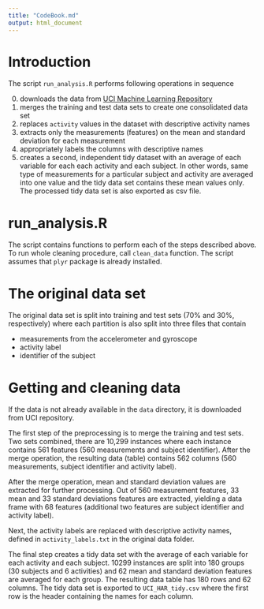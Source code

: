 ```yaml
---
title: "CodeBook.md"
output: html_document
---
```

# Introduction

The script `run_analysis.R` performs following operations in sequence

0. downloads the data from [UCI Machine Learning Repository](http://archive.ics.uci.edu/ml/index.html)  
1. merges the training and test data sets to create one consolidated data set  
2. replaces `activity` values in the dataset with descriptive activity names  
3. extracts only the measurements (features) on the mean and standard deviation for each measurement  
4. appropriately labels the columns with descriptive names  
5. creates a second, independent tidy dataset with an average of each variable for each each activity and each subject. In other words, same type of measurements for a particular subject and activity are averaged into one value and the tidy data set contains these mean values only. The processed tidy data set is also exported as csv file.  
  
# run_analysis.R

The script contains functions to perform each of the steps described above. To run whole cleaning procedure, call `clean_data`
function. The script assumes that `plyr` package is already installed.  

# The original data set

The original data set is split into training and test sets (70% and 30%, respectively) where each partition is also split into three files that contain  
- measurements from the accelerometer and gyroscope  
- activity label  
- identifier of the subject  

# Getting and cleaning data

If the data is not already available in the `data` directory, it is downloaded from UCI repository.

The first step of the preprocessing is to merge the training and test sets. Two sets combined, there are 10,299 instances where each
instance contains 561 features (560 measurements and subject identifier). After the merge operation, the resulting data (table) contains 562 columns (560 measurements, subject identifier and activity label).  

After the merge operation, mean and standard deviation values are extracted for further processing. Out of 560 measurement features, 33 mean and 33 standard deviations features are extracted, yielding a data frame with 68 features (additional two features are subject identifier and activity label).  

Next, the activity labels are replaced with descriptive activity names, defined in `activity_labels.txt` in the original data folder.  

The final step creates a tidy data set with the average of each variable for each activity and each subject. 10299 instances are split into 180 groups (30 subjects and 6 activities) and 62 mean and standard deviation features are averaged for each group. The resulting data table has 180 rows and 62 columns. The tidy data set is exported to `UCI_HAR_tidy.csv` where the first row is the header containing the names for each column.  
